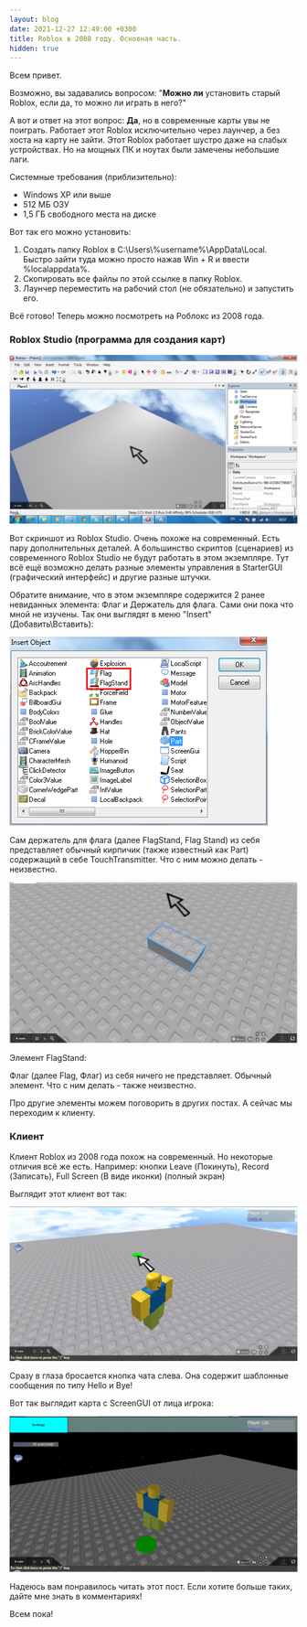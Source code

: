 ```yaml
---
layout: blog
date: 2021-12-27 12:49:00 +0300
title: Roblox в 2008 году. Основная часть.
hidden: true
---
```

Всем привет.

Возможно, вы задавались вопросом: "**Можно ли** установить старый Roblox, если да, то можно ли играть в него?"

А вот и ответ на этот вопрос: **Да**, но в современные карты увы не поиграть. Работает этот Roblox исключительно через лаунчер, а без хоста на карту не зайти. Этот Roblox работает шустро даже на слабых устройствах. Но на мощных ПК и ноутах были замечены небольшие лаги. 

Системные требования (приблизительно):

*   Windows XP или выше
*   512 МБ ОЗУ
*   1,5 ГБ свободного места на диске

Вот так его можно установить:

1.  Создать папку Roblox в C:\\Users\\%username%\\AppData\\Local. Быстро зайти туда можно просто нажав Win + R и ввести %localappdata%.
2.  Скопировать все файлы по этой ссылке в папку Roblox.
3.  Лаунчер переместить на рабочий стол (не обязательно) и запустить его.

Всё готово! Теперь можно посмотреть на Роблокс из 2008 года.

### Roblox Studio (программа для создания карт)

[![Скриншот Roblox Studio](/res/oldsoft/rbx2008-1.PNG)](/res/oldsoft/rbx2008-1.PNG)

Вот скриншот из Roblox Studio. Очень похоже на современный. Есть пару дополнительных деталей. А большинство скриптов (сценариев) из современного Roblox Studio не будут работать в этом экземпляре. Тут всё ещё возможно делать разные элементы управления в StarterGUI (графический интерфейс) и другие разные штучки.

Обратите внимание, что в этом экземпляре содержится 2 ранее невиданных элемента: Флаг и Держатель для флага. Сами они пока что мной не изучены. Так они выглядят в меню "Insert" (Добавить\\Вставить):

[![Flag и FlagStand в меню "Insert"](/res/oldsoft/rbx2008-2.PNG)](/res/oldsoft/rbx2008-2.PNG)

Сам держатель для флага (далее FlagStand, Flag Stand) из себя представляет обычный кирпичик (также известный как Part) содержащий в себе TouchTransmitter. Что с ним можно делать - неизвестно. 

[![](/res/oldsoft/rbx2008-3.PNG)](/res/oldsoft/rbx2008-3.PNG)

Элемент FlagStand:

Флаг (далее Flag, Флаг) из себя ничего не представляет. Обычный элемент. Что с ним делать - также неизвестно.

Про другие элементы можем поговорить в других постах. А сейчас мы переходим к клиенту.

### Клиент

Клиент Roblox из 2008 года похож на современный. Но некоторые отличия всё же есть. Например: кнопки Leave (Покинуть), Record (Записать), Full Screen (В виде иконки) (полный экран)

Выглядит этот клиент вот так:

[![Клиент Roblox](/res/oldsoft/rbx2008-4.PNG)](/res/oldsoft/rbx2008-4.PNG)

Сразу в глаза бросается кнопка чата слева. Она содержит шаблонные сообщения по типу Hello и Bye!

Вот так выглядит карта с ScreenGUI от лица игрока:

[![Клиент Roblox, игровое время - 3 часа ночи, 1 сообщение в чате, одна кнопка "Настройки" наверху](/res/oldsoft/rbx2008-5.PNG)](/res/oldsoft/rbx2008-5.PNG)

Надеюсь вам понравилось читать этот пост. Если хотите больше таких, дайте мне знать в комментариях!

Всем пока!